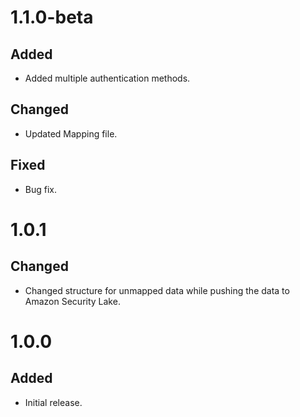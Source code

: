 # 1.1.0-beta
## Added
- Added multiple authentication methods.

## Changed
- Updated Mapping file.

## Fixed
- Bug fix.


# 1.0.1
## Changed
- Changed structure for unmapped data while pushing the data to Amazon Security Lake.


# 1.0.0
## Added
- Initial release.